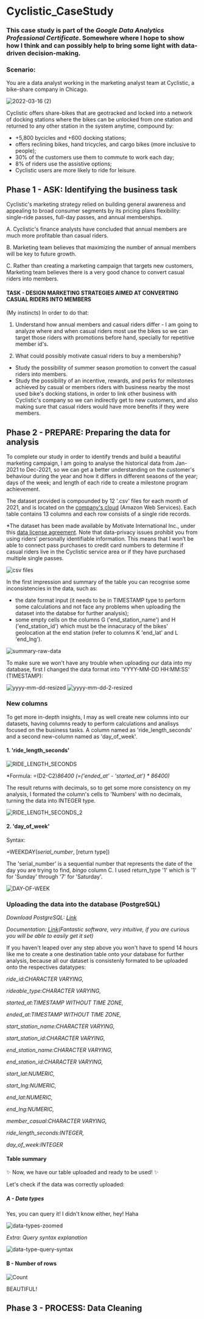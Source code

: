 # Cyclistic_CaseStudy

### This case study is part of the *Google Data Analytics Professional Certificate*. Somewhere where I hope to show how I think and can possibly help to bring some light with data-driven decision-making.


### Scenario:
You are a data analyst working in the marketing analyst team at Cyclistic, a bike-share company in Chicago.


![2022-03-16 (2)](https://user-images.githubusercontent.com/101608594/158488919-b132478a-391d-4a1d-94a4-abd91b89cb83.png)


Cyclistic offers share-bikes that are geotracked and locked into a network of docking stations where the bikes can be unlocked from one station and returned to any other station in the system anytime, compound by:
* +5,800 bycicles and +600 docking stations;
* offers reclining bikes, hand tricycles, and cargo bikes (more inclusive to people);
* 30% of the customers use them to commute to work each day;
* 8% of riders use the assistive options;
* Cyclistic users are more likely to ride for leisure.


## Phase 1 - ASK: Identifying the business task


Cyclistic's marketing strategy relied on building general awareness and appealing to broad consumer segments by its pricing plans flexibility: single-ride passes, full-day passes, and annual memberships.

  A. Cyclistic's finance analysts have concluded that annual members are much more profitable than casual riders.
  
  B. Marketing team believes that maximizing the number of annual members will be key to future growth.
  
  C. Rather than creating a marketing campaign that targets new customers, Marketing team believes there is a very good chance to convert casual riders into members.


#### TASK - DESIGN MARKETING STRATEGIES AIMED AT CONVERTING CASUAL RIDERS INTO MEMBERS


(My instincts) In order to do that:

1. Understand how annual members and casual riders differ - I am going to analyze where and when casual riders most use the bikes so we can target those riders with promotions before hand, specially for repetitive member id's.

2. What could possibly motivate casual riders to buy a membership?
  - Study the possibility of summer season promotion to convert the casual riders into members.
  - Study the possibility of an incentive, rewards, and perks for milestones achieved by casual or members riders with business nearby the most used bike's docking stations, in order to link other business with Cyclistic's company so we can indirectly get to new customers, and also making sure that casual riders would have more benefits if they were members.


## Phase 2 - PREPARE: Preparing the data for analysis


To complete our study in order to identify trends and build a beautiful marketing campaign, I am going to analyse the historical data from Jan-2021 to Dec-2021, so we can get a better understanding on the customer's behaviour during the year and how it differs in different seasons of the year; days of the week; and length of each ride to create a milestone program achievement.

The dataset provided is compounded by 12 '.csv' files for each month of 2021, and is located on the [company's cloud](https://divvy-tripdata.s3.amazonaws.com/index.html) (Amazon Web Services). Each table contains 13 columns and each row consists of a single ride records.

*The dataset has been made available by Motivate International Inc., under this [data license agreement](https://ride.divvybikes.com/data-license-agreement). Note that data-privacy issues prohibit you from using riders’ personally identifiable information. This means that I won’t be able to connect pass purchases to credit card numbers to determine if casual riders live in the Cyclistic service area or if they have purchased multiple single passes.

![csv files](https://user-images.githubusercontent.com/101608594/158493930-72b0d12f-ec89-47b4-bee3-4fc4f953ab7f.png)


In the first impression and summary of the table you can recognise some inconsistencies in the data, such as:
* the date format input (it needs to be in TIMESTAMP type to perform some calculations and not face any problems when uploading the dataset into the databse for further analysis); 
* some empty cells on the columns G ('end_station_name') and H ('end_station_id') which must be the innacuracy of the bikes' geolocation at the end station (refer to columns K 'end_lat' and L 'end_lng').

![summary-raw-data](https://user-images.githubusercontent.com/101608594/158515301-6e3a6f14-066f-4469-b4e1-38a124508fb4.png)


To make sure we won't have any trouble when uploading our data into my database, first I changed the data format into 'YYYY-MM-DD HH:MM:SS' (TIMESTAMP):

![yyyy-mm-dd-resized](https://user-images.githubusercontent.com/101608594/158520703-9e08c387-ce3d-4ac6-bb68-33e279ec687f.png)
![yyyy-mm-dd-2-resized](https://user-images.githubusercontent.com/101608594/158520697-6db38c97-d969-4274-b048-b0f2a9c71b8a.png)


### New columns


To get more in-depth insights, I may as well create new columns into our datasets, having columns ready to perform calculations and analisys focused on the business tasks. A column named as 'ride_length_seconds' and a second new-column named as 'day_of_week'. 


#### 1. 'ride_length_seconds'

![RIDE_LENGTH_SECONDS](https://user-images.githubusercontent.com/101608594/158522164-9379d60f-38a2-4da2-82cb-b5805ad97c30.gif)

*Formula: =(D2-C2)*86400 (=('ended_at' - 'started_at') * 86400)*

The result returns with decimals, so to get some more consistency on my analysis, I formated the column's cells to 'Numbers' with no decimals, turning the data into INTEGER type.

![RIDE_LENGTH_SECONDS_2](https://user-images.githubusercontent.com/101608594/158523900-11ce93c9-f5b9-4700-9838-965cafd19118.gif)


#### 2. 'day_of_week'


Syntax:

=WEEKDAY(*serial_number*, [return type])

The 'serial_number' is a sequential number that represents the date of the day you are trying to find, *bingo* column C.
I used return_type '1' which is '1' for 'Sunday' through '7' for 'Saturday'.

![DAY-OF-WEEK](https://user-images.githubusercontent.com/101608594/158531145-080a346a-3ca8-40c0-b38c-17a55fe509b7.gif)


### Uploading the data into the database (PostgreSQL)

*Download PostgreSQL: [Link](https://www.postgresql.org/download/)*

*Documentation: [Link](https://www.postgresql.org/docs/14/index.html)(Fantastic software, very intuitive, if you are curious you will be able to easily get it set)*


If you haven't leaped over any step above you won't have to spend 14 hours like me to create a one destination table onto your database for further analysis, because all our dataset is consistenly formated to be uploaded onto the respectives datatypes:

*ride_id:CHARACTER VARYING,* 

*rideable_type:CHARACTER VARYING,* 

*started_at:TIMESTAMP WITHOUT TIME ZONE,* 

*ended_at:TIMESTAMP WITHOUT TIME ZONE,* 

*start_station_name:CHARACTER VARYING,* 

*start_station_id:CHARACTER VARYING,* 

*end_station_name:CHARACTER VARYING,* 

*end_station_id:CHARACTER VARYING,* 

*start_lat:NUMERIC,* 

*start_lng:NUMERIC,* 

*end_lat:NUMERIC,* 

*end_lng:NUMERIC,* 

*member_casual:CHARACTER VARYING,* 

*ride_length_seconds:INTEGER,* 

*day_of_week:INTEGER* 


#### Table summary

✨ Now, we have our table uploaded and ready to be used! ✨

Let's check if the data was correctly uploaded:


##### A - Data types

Yes, you can query it! I didn't know either, hey! Haha

![data-types-zoomed](https://user-images.githubusercontent.com/101608594/158545698-e9da2970-ec78-4167-a558-31c0f960be1c.png)

*Extra: Query syntax explanation*

![data-type-query-syntax](https://user-images.githubusercontent.com/101608594/158544361-415b9a8c-a45e-4ae9-8123-7988a024549e.png)


#### B - Number of rows

![Count](https://user-images.githubusercontent.com/101608594/158545269-83aaaf0e-4027-4ec0-a563-229281bfef4d.png)

BEAUTIFUL!

## Phase 3 - PROCESS: Data Cleaning




























